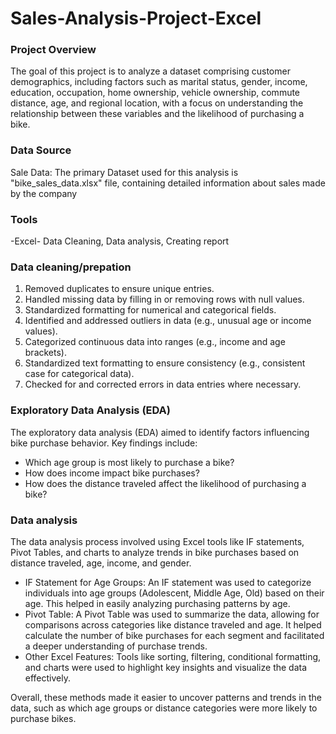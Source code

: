 # Sales-Analysis-Project-Excel

### Project Overview

The goal of this project is to analyze a dataset comprising customer demographics, including factors such as marital status, gender, income, education, occupation, home ownership, vehicle ownership, commute distance, age, and regional location, with a focus on understanding the relationship between these variables and the likelihood of purchasing a bike.

### Data Source

Sale Data: The primary Dataset used for this analysis is "bike_sales_data.xlsx" file, containing detailed information about sales made by the company

### Tools

-Excel- Data Cleaning, Data analysis, Creating report

### Data cleaning/prepation

1. Removed duplicates to ensure unique entries.
2. Handled missing data by filling in or removing rows with null values.
3. Standardized formatting for numerical and categorical fields.
4. Identified and addressed outliers in data (e.g., unusual age or income values).
5. Categorized continuous data into ranges (e.g., income and age brackets).
6. Standardized text formatting to ensure consistency (e.g., consistent case for categorical data).
7. Checked for and corrected errors in data entries where necessary.

### Exploratory Data Analysis (EDA)

The exploratory data analysis (EDA) aimed to identify factors influencing bike purchase behavior. Key findings include:

- Which age group is most likely to purchase a bike?
- How does income impact bike purchases?
- How does the distance traveled affect the likelihood of purchasing a bike?


### Data analysis

The data analysis process involved using Excel tools like IF statements, Pivot Tables, and charts to analyze trends in bike purchases based on distance traveled, age, income, and gender.

- IF Statement for Age Groups: An IF statement was used to categorize individuals into age groups (Adolescent, Middle Age, Old) based on their age. This helped in easily analyzing purchasing patterns by age.
- Pivot Table: A Pivot Table was used to summarize the data, allowing for comparisons across categories like distance traveled and age. It helped calculate the number of bike purchases for each segment and facilitated a deeper understanding of purchase trends.
- Other Excel Features: Tools like sorting, filtering, conditional formatting, and charts were used to highlight key insights and visualize the data effectively.

Overall, these methods made it easier to uncover patterns and trends in the data, such as which age groups or distance categories were more likely to purchase bikes.






